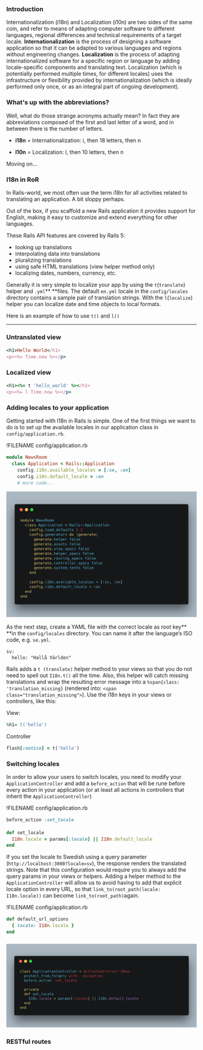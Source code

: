 ### Introduction

Internationalization \(i18n\) and Localization \(i10n\) are two sides of the same coin, and refer to means of adapting computer software to different languages, regional differences and technical requirements of a target locale. **Internationalization** is the process of designing a software application so that it can be adapted to various languages and regions without engineering changes. **Localization** is the process of adapting internationalized software for a specific region or language by adding locale-specific components and translating text. Localization \(which is potentially performed multiple times, for different locales\) uses the infrastructure or flexibility provided by internationalization \(which is ideally performed only once, or as an integral part of ongoing development\).

### What's up with the abbreviations?

Well, what do those strange acronyms actually mean? In fact they are abbreviations composed of the first and last letter of a word, and in between there is the number of letters.

* **i18n** = Internationalization: i, then 18 letters, then n

* **l10n** = Localization: l, then 10 letters, then n

Moving on...

### I18n in RoR

In Rails-world, we most often use the term i18n for all activities related to translating an application. A bit sloppy perhaps.

Out of the box, if you scaffold a new Rails application it provides support for English, making it easy to customize and extend everything for other languages.

These Rails API features are covered by Rails 5:

* looking up translations
* interpolating data into translations
* pluralizing translations
* using safe HTML translations \(view helper method only\)
* localizing dates, numbers, currency, etc.

Generally it is very simple to localize your app by using the `t`\(`translate`\) helper and `.yml`** **files. The default `en.yml` locale in the `config/locales` directory contains a sample pair of translation strings. With the `l`\(`localize`\) helper you can localize date and time objects to local formats.

Here is an example of how to use `t()` and `l()`

---

### Untranslated view

```ruby
<h1>Hello World</h1>
<p><%= Time.now %></p>
```

### Localized view

```ruby
<h1><%= t 'hello_world' %></h1>
<p><%= l Time.now %></p>
```

### Adding locales to your application

Getting started with I18n in Rails is simple. One of the first things we want to do is to set up the available locales in our application class in `config/application.rb`.

!FILENAME config/application.rb

```ruby
module NewsRoom
  class Application < Rails::Application
    config.i18n.available_locales = [:se, :en]
    config.i18n.default_locale = :en
    # more code...
```

![](/assets/i18n_application_rb_2t.png)

As the next step, create a YAML file with the correct locale as root key** **in the `config/locales` directory. You can name it after the language’s ISO code, e.g. `se.yml`.

```
sv:
  hello: "Hallå Världen"
```

Rails adds a `t (translate)` helper method to your views so that you do not need to spell out `I18n.t()` all the time. Also, this helper will catch missing translations and wrap the resulting error message into a `%span{class: 'translation_missing}` \(rendered into: `<span class="translation_missing">`\). Use the i18n keys in your views or controllers, like this:

View:

```ruby
%h1= t('hello')
```

Controller

```ruby
flash[:notice] = t('hello')
```

### Switching locales

In order to allow your users to switch locales, you need to modify your `ApplicationController` and add a `before_action` that will be rune before every action in your application \(or at least all actions in controllers that inherit the `ApplicationController`\)

!FILENAME config/application.rb

```ruby
before_action :set_locale

def set_locale
  I18n.locale = params[:locale] || I18n.default_locale
end
```

If you set the locale to Swedish using a query parameter  \(`http://localhost:3000?locale=sv`\), the response renders the translated strings. Note that this configuration would require you to always add the query params in your views or helpers. Adding a helper method to the `ApplicationController` will allow us to avoid having to add that explicit locale option in every URL, so that `link_to(root_path(locale: I18n.locale))` can become `link_to(root_path)`again.

!FILENAME config/application.rb

```ruby
def default_url_options
  { locale: I18n.locale }
end
```

### ![](/assets/I18n_application_controller.png)

### RESTful routes





